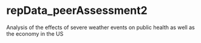 # repData_peerAssessment2
Analysis of the effects of severe weather events on public health as well as the economy in the US 
